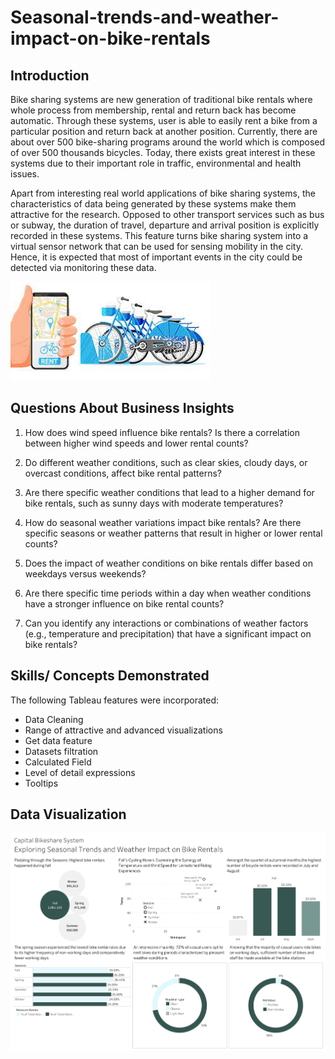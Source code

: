 # Seasonal-trends-and-weather-impact-on-bike-rentals

## Introduction
Bike sharing systems are new generation of traditional bike rentals where whole process from membership, rental and return 
back has become automatic. Through these systems, user is able to easily rent a bike from a particular position and return 
back at another position. Currently, there are about over 500 bike-sharing programs around the world which is composed of 
over 500 thousands bicycles. Today, there exists great interest in these systems due to their important role in traffic, 
environmental and health issues. 

Apart from interesting real world applications of bike sharing systems, the characteristics of data being generated by
these systems make them attractive for the research. Opposed to other transport services such as bus or subway, the duration
of travel, departure and arrival position is explicitly recorded in these systems. This feature turns bike sharing system into
a virtual sensor network that can be used for sensing mobility in the city. Hence, it is expected that most of important
events in the city could be detected via monitoring these data.


![](bike_share.jpg)

## Questions About Business Insights

1. How does wind speed influence bike rentals? Is there a correlation between higher wind speeds and lower rental counts?

2. Do different weather conditions, such as clear skies, cloudy days, or overcast conditions, affect bike rental patterns?

3. Are there specific weather conditions that lead to a higher demand for bike rentals, such as sunny days with moderate temperatures?

4. How do seasonal weather variations impact bike rentals? Are there specific seasons or weather patterns that result in higher or lower rental counts?

5. Does the impact of weather conditions on bike rentals differ based on weekdays versus weekends?

6. Are there specific time periods within a day when weather conditions have a stronger influence on bike rental counts?

7. Can you identify any interactions or combinations of weather factors (e.g., temperature and precipitation) that have a significant impact on bike rentals?


## Skills/ Concepts Demonstrated

The following Tableau features were incorporated:
- Data Cleaning
- Range of attractive and advanced visualizations 
- Get data feature 
- Datasets filtration 
- Calculated Field
- Level of detail expressions
- Tooltips 


## Data Visualization


![](Dashboard.png)
